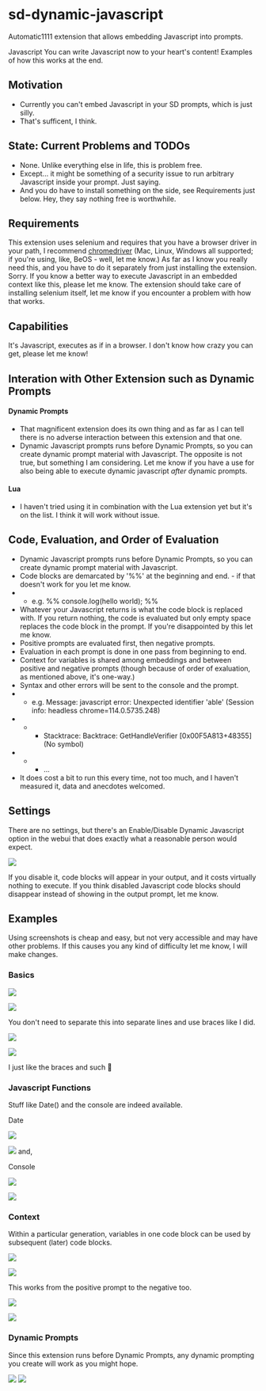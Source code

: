# sd-dynamic-javascript
Automatic1111 extension that allows embedding Javascript into prompts.

Javascript
You can write Javascript now to your heart's content! Examples of how this works at the end.

## Motivation

* Currently you can't embed Javascript in your SD prompts, which is just silly.
* That's sufficent, I think.

## State: Current Problems and TODOs
* None. Unlike everything else in life, this is problem free.
* Except... it might be something of a security issue to run arbitrary Javascript inside your prompt. Just saying.
* And you do have to install something on the side, see Requirements just below. Hey, they say nothing free is worthwhile.

## Requirements

This extension uses selenium and requires that you have a browser driver in your path, I recommend <a href="https://chromedriver.chromium.org/downloads">chromedriver</a> (Mac, Linux, Windows all supported; if you're using, like, BeOS - well, let me know.) As far as I know you really need this, and you have to do it separately from just installing the extension. Sorry. If you know a better way to execute Javascript in an embedded context like this, please let me know.
The extension should take care of installing selenium itself, let me know if you encounter a problem with how that works.

## Capabilities

It's Javascript, executes as if in a browser. I don't know how crazy you can get, please let me know!

## Interation with Other Extension such as Dynamic Prompts

#### Dynamic Prompts
* That magnificent extension does its own thing and as far as I can tell there is no adverse interaction between this extension and that one.
* Dynamic Javascript prompts runs before Dynamic Prompts, so you can create dynamic prompt material with Javascript. The opposite is not true, but something I am considering. Let me know if you have a use for also being able to execute dynamic javascript _after_ dynamic prompts.

#### Lua
* I haven't tried using it in combination with the Lua extension yet but it's on the list. I think it will work without issue.

## Code, Evaluation, and Order of Evaluation

* Dynamic Javascript prompts runs before Dynamic Prompts, so you can create dynamic prompt material with Javascript.
* Code blocks are demarcated by '%%' at the beginning and end. - if that doesn't work for you let me know.
* *  e.g. %% console.log(hello world); %%
* Whatever your Javascript returns is what the code block is replaced with. If you return nothing, the code is evaluated but only empty space replaces the code block in the prompt. If you're disappointed by this let me know.
* Positive prompts are evaluated first, then negative prompts.
* Evaluation in each prompt is done in one pass from beginning to end.
* Context for variables is shared among embeddings and between positive and negative prompts (though because of order of exaluation, as mentioned above, it's one-way.)
* Syntax and other errors will be sent to the console and the prompt.
* *  e.g. Message: javascript error: Unexpected identifier 'able' (Session info: headless chrome=114.0.5735.248) 
* * *    Stacktrace: Backtrace: GetHandleVerifier [0x00F5A813+48355] (No symbol)
* * *    ...
* It does cost a bit to run this every time, not too much, and I haven't measured it, data and anecdotes welcomed.

## Settings

There are no settings, but there's an Enable/Disable Dynamic Javascript option in the webui that does exactly what a reasonable person would expect.

![](assets/enable_checkbox.png)

If you disable it, code blocks will appear in your output, and it costs virtually nothing to execute. If you think disabled Javascript code blocks should disappear instead of showing in the output prompt, let me know.

## Examples

Using screenshots is cheap and easy, but not very accessible and may have other problems. If this causes you any kind of difficulty let me know, I will make changes.

### Basics

![](assets/example_basic/command.png)

![](assets/example_basic/result.png)

You don't need to separate this into separate lines and use braces like I did.

![](assets/example_no_braces/command.png)

![](assets/example_no_braces/result.png)

I just like the braces and such :shrug:

### Javascript Functions

Stuff like Date() and the console are indeed available.

Date

![](assets/example_date/command.png)

![](assets/example_date/resault.png)
and,

Console

![](assets/example_console_log/command.png)

![](assets/example_console_log/result.png)

### Context

Within a particular generation, variables in one code block can be used by subsequent (later) code blocks.

![](assets/example_shared_context_in_prompt/command.png)

![](assets/example_shared_context_in_prompt/result.png)

This works from the positive prompt to the negative too.

![](assets/example_shared_context_across_prompts/command.png)

![](assets/example_shared_context_across_prompts/result.png)

### Dynamic Prompts

Since this extension runs before Dynamic Prompts, any dynamic prompting you create will work as you might hope.

![](assets/example_interaction_with_dyamic_prompts/command.png)
![](assets/example_interaction_with_dyamic_prompts/result.png)
